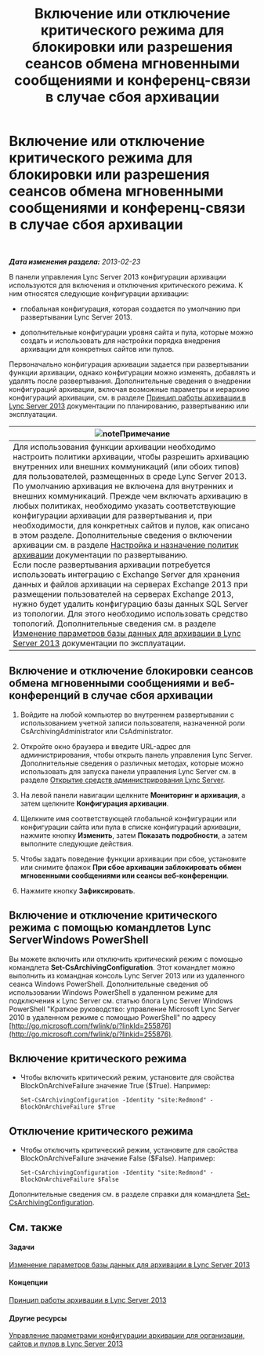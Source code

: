 ﻿---
title: Включение или отключение критического режима для блокировки или разрешения сеансов обмена мгновенными сообщениями и конференц-связи в случае сбоя архивации
TOCTitle: Включение или отключение критического режима для блокировки или разрешения сеансов обмена мгновенными сообщениями и конференц-связи в случае сбоя архивации
ms:assetid: fafdcd2e-b778-4ed5-a25f-09208aa3b699
ms:mtpsurl: https://technet.microsoft.com/ru-ru/library/Gg182609(v=OCS.15)
ms:contentKeyID: 49311734
ms.date: 05/19/2016
mtps_version: v=OCS.15
ms.translationtype: HT
---

# Включение или отключение критического режима для блокировки или разрешения сеансов обмена мгновенными сообщениями и конференц-связи в случае сбоя архивации

 

_**Дата изменения раздела:** 2013-02-23_

В панели управления Lync Server 2013 конфигурации архивации используются для включения и отключения критического режима. К ним относятся следующие конфигурации архивации:

  - глобальная конфигурация, которая создается по умолчанию при развертывании Lync Server 2013.

  - дополнительные конфигурации уровня сайта и пула, которые можно создать и использовать для настройки порядка внедрения архивации для конкретных сайтов или пулов.

Первоначально конфигурация архивации задается при развертывании функции архивации, однако конфигурации можно изменять, добавлять и удалять после развертывания. Дополнительные сведения о внедрении конфигураций архивации, включая возможные параметры и иерархию конфигураций архивации, см. в разделе [Принцип работы архивации в Lync Server 2013](lync-server-2013-how-archiving-works.md) документации по планированию, развертыванию или эксплуатации.

<table>
<thead>
<tr class="header">
<th><img src="images/Gg398412.note(OCS.15).gif" title="note" alt="note" />Примечание</th>
</tr>
</thead>
<tbody>
<tr class="odd">
<td>Для использования функции архивации необходимо настроить политики архивации, чтобы разрешить архивацию внутренних или внешних коммуникаций (или обоих типов) для пользователей, размещенных в среде Lync Server 2013. По умолчанию архивация не включена для внутренних и внешних коммуникаций. Прежде чем включать архивацию в любых политиках, необходимо указать соответствующие конфигурации архивации для развертывания и, при необходимости, для конкретных сайтов и пулов, как описано в этом разделе. Дополнительные сведения о включении архивации см. в разделе <a href="lync-server-2013-configuring-and-assigning-archiving-policies.md">Настройка и назначение политик архивации</a> документации по развертыванию.<br />
Если после развертывания архивации потребуется использовать интеграцию с Exchange Server для хранения данных и файлов архивации на серверах Exchange 2013 при размещении пользователей на серверах Exchange 2013, нужно будет удалить конфигурацию базы данных SQL Server из топологии. Для этого необходимо использовать средство топологий. Дополнительные сведения см. в разделе <a href="lync-server-2013-changing-archiving-database-options.md">Изменение параметров базы данных для архивации в Lync Server 2013</a> документации по эксплуатации.</td>
</tr>
</tbody>
</table>


## Включение и отключение блокировки сеансов обмена мгновенными сообщениями и веб-конференций в случае сбоя архивации

1.  Войдите на любой компьютер во внутреннем развертывании с использованием учетной записи пользователя, назначенной роли CsArchivingAdministrator или CsAdministrator.

2.  Откройте окно браузера и введите URL-адрес для администрирования, чтобы открыть панель управления Lync Server. Дополнительные сведения о различных методах, которые можно использовать для запуска панели управления Lync Server см. в разделе [Открытие средств администрирования Lync Server](lync-server-2013-open-lync-server-administrative-tools.md).

3.  На левой панели навигации щелкните **Мониторинг и архивация**, а затем щелкните **Конфигурация архивации**.

4.  Щелкните имя соответствующей глобальной конфигурации или конфигурации сайта или пула в списке конфигураций архивации, нажмите кнопку **Изменить**, затем **Показать подробности**, а затем выполните следующие действия.

5.  Чтобы задать поведение функции архивации при сбое, установите или снимите флажок **При сбое архивации заблокировать обмен мгновенными сообщениями или сеансы веб-конференции**.

6.  Нажмите кнопку **Зафиксировать**.

## Включение и отключение критического режима с помощью командлетов Lync ServerWindows PowerShell

Вы можете включить или отключить критический режим с помощью командлета **Set-CsArchivingConfiguration**. Этот командлет можно выполнить из командная консоль Lync Server 2013 или из удаленного сеанса Windows PowerShell. Дополнительные сведения об использовании Windows PowerShell в удаленном режиме для подключения к Lync Server см. статью блога Lync Server Windows PowerShell "Краткое руководство: управление Microsoft Lync Server 2010 в удаленном режиме с помощью PowerShell" по адресу [http://go.microsoft.com/fwlink/p/?linkId=255876](http://go.microsoft.com/fwlink/p/?linkid=255876).

## Включение критического режима

  - Чтобы включить критический режим, установите для свойства BlockOnArchiveFailure значение True ($True). Например:
    
        Set-CsArchivingConfiguration -Identity "site:Redmond" -BlockOnArchiveFailure $True

## Отключение критического режима

  - Чтобы отключить критический режим, установите для свойства BlockOnArchiveFailure значение False ($False). Например:
    
        Set-CsArchivingConfiguration -Identity "site:Redmond" -BlockOnArchiveFailure $False

Дополнительные сведения см. в разделе справки для командлета [Set-CsArchivingConfiguration](https://docs.microsoft.com/en-us/powershell/module/skype/Set-CsArchivingConfiguration).

## См. также

#### Задачи

[Изменение параметров базы данных для архивации в Lync Server 2013](lync-server-2013-changing-archiving-database-options.md)  

#### Концепции

[Принцип работы архивации в Lync Server 2013](lync-server-2013-how-archiving-works.md)  

#### Другие ресурсы

[Управление параметрами конфигурации архивации для организации, сайтов и пулов в Lync Server 2013](lync-server-2013-managing-archiving-configuration-options-for-your-organization-sites-and-pools.md)

